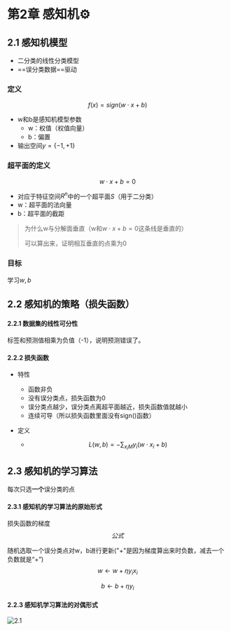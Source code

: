 # 第2章 感知机⚙️

## 2.1 感知机模型

- 二分类的线性分类模型
- ==误分类数据==驱动

### 定义

$$
f(x) = sign(w \cdot x + b)
$$

- w和b是感知机模型参数
  - w：权值（权值向量）
  - b：偏置
- 输出空间$y=\{-1,+1\}$

### 超平面的定义

$$
w \cdot x +b =0
$$



- 对应于特征空间$R^{n}$中的一个超平面$S$（用于二分类）
- w：超平面的法向量
- b：超平面的截距

> 为什么w与分解面垂直（w和$w \cdot x +b =0$这条线是垂直的）
>
> 可以算出来，证明相互垂直的点乘为0

### 目标

学习$w,b$



## 2.2 感知机的策略（损失函数）

#### 2.2.1 数据集的线性可分性

标签和预测值相乘为负值（-1），说明预测错误了。

#### 2.2.2 损失函数

- 特性

  - 函数非负
  - 没有误分类点，损失函数为0
  - 误分类点越少，误分类点离超平面越近，损失函数值就越小
  - 连续可导（所以损失函数里面没有sign()函数）

- 定义

  - $$
    L(w,b)=- \sum_{x_{i} M}y_{i}(w \cdot x_{i} +b)
    $$

## 2.3 感知机的学习算法

每次只选**一个**误分类的点

#### 2.3.1 感知机的学习算法的原始形式

损失函数的梯度
$$
公式
$$


随机选取一个误分类点对w，b进行更新("+"是因为梯度算出来时负数，减去一个负数就是“+”)
$$
w \leftarrow w+\eta y_{i}x_{i}
$$

$$
b \leftarrow b + \eta y_{i}
$$




#### 2.2.3 感知机学习算法的对偶形式

![2.1](/Users/yeezy/yeezyshappybook/docs/notes/大三上/机器学习-唐伟轩/pic/2.1.png)
